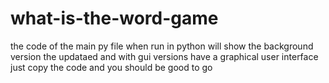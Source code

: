# what-is-the-word-game
the code of the main py file when run in python will show the background version
the updataed and with gui versions have a graphical user interface just copy the code and you should be good to go
